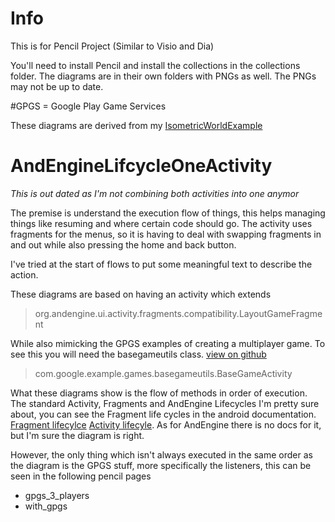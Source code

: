 # Info
This is for Pencil Project (Similar to Visio and Dia)

You'll need to install Pencil and install the collections in the collections folder.
The diagrams are in their own folders with PNGs as well. The PNGs may not be up to date.

#GPGS = Google Play Game Services

These diagrams are derived from my [IsometricWorldExample][0]

# AndEngineLifcycleOneActivity

_This is out dated as I'm not combining both activities into one anymor_

The premise is understand the execution flow of things, this helps managing things like resuming and where certain code should go.
The activity uses fragments for the menus, so it is having to deal with swapping fragments in and out while also pressing the home and back button.

I've tried at the start of flows to put some meaningful text to describe the action.  

These diagrams are based on having an activity which extends 
>org.andengine.ui.activity.fragments.compatibility.LayoutGameFragment

While also mimicking the GPGS examples of creating a multiplayer game. To see this you will need the basegameutils class. [view on github][1]

>com.google.example.games.basegameutils.BaseGameActivity


What these diagrams show is the flow of methods in order of execution. The standard Activity, Fragments and AndEngine Lifecycles I'm pretty sure about, you can see the Fragment life cycles in the android documentation. [Fragment lifecylce][2] [Activity lifecyle][3]. As for AndEngine there is no docs for it, but I'm sure the diagram is right.

However, the only thing which isn't always executed in the same order as the diagram is the GPGS stuff, more specifically the listeners, this can be seen in the following pencil pages

* gpgs_3_players
* with_gpgs


[0]:https://github.com/Niffy/IsometricWorldExample
[1]:https://github.com/playgameservices/android-samples
[2]:http://developer.android.com/guide/components/fragments.html#Lifecycle
[3]:http://developer.android.com/reference/android/app/Activity.html#ActivityLifecycle